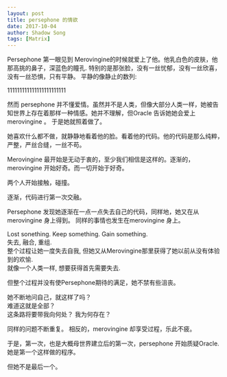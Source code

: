 ```yaml
---
layout: post
title: persephone 的情欲
date: 2017-10-04
author: Shadow Song
tags: [Matrix]
---
```


Persephone 第一眼见到 Merovingine的时候就爱上了他。他乳白色的皮肤，他那高挑的鼻子，深蓝色的瞳孔.  特别的是那张脸，没有一丝忧郁，没有一丝欣喜，没有一丝恐惧，只有平静。 平静的像静止的数列:

111111111111111111111111

然而 persephone 并不懂爱情。虽然并不是人类，但像大部分人类一样，她被告知世界上存在着那样一种情感。她并不理解，但Oracle 告诉她她会爱上merovingine 。 于是她就照着做了。

她喜欢什么都不做，就静静地看着他的脸。看着他的代码。他的代码是那么纯粹，严整，严丝合缝，一丝不苟。 

Merovingine 最开始是无动于衷的，至少我们相信是这样的。逐渐的，merovingine 开始好奇。而一切开始于好奇。

两个人开始接触，碰撞。

逐渐，代码进行第一次交融。

Persephone 发现她逐渐在一点一点失去自己的代码，同样地，她又在从merovingine 身上得到。
同样的事情也发生在merovingine 身上。

Lost sonething. Keep something. Gain something.  
失去, 融合, 重组.  
整个过程让她一度失去自我, 但她又从Merovingine那里获得了她以前从没有体验到的欢愉.  
就像一个人类一样, 想要获得首先需要失去. 

但整个过程并没有使Persephone期待的满足，她不禁有些沮丧。

她不断地问自己，就这样了吗？  
难道这就是全部？  
这条路将要带我向何处？ 我为何存在？  

同样的问题不断重复。
相反的，merovingine 却享受过程，乐此不疲。

于是，第一次，也是大概母世界建立后的第一次，persephone 开始质疑Oracle. 她是第一个这样做的程序。


但她不是最后一个。

